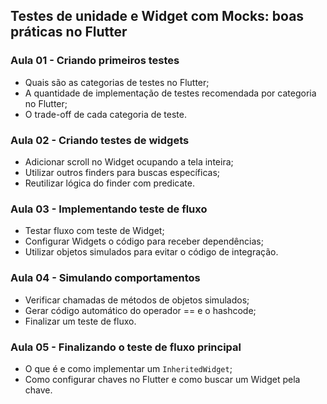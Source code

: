 ## Testes de unidade e Widget com Mocks: boas práticas no Flutter

### Aula 01 - Criando primeiros testes

- Quais são as categorias de testes no Flutter;
- A quantidade de implementação de testes recomendada por categoria no Flutter;
- O trade-off de cada categoria de teste.

### Aula 02 - Criando testes de widgets

- Adicionar scroll no Widget ocupando a tela inteira;
- Utilizar outros finders para buscas específicas;
- Reutilizar lógica do finder com predicate.

### Aula 03 - Implementando teste de fluxo

- Testar fluxo com teste de Widget;
- Configurar Widgets o código para receber dependências;
- Utilizar objetos simulados para evitar o código de integração.

### Aula 04 - Simulando comportamentos

- Verificar chamadas de métodos de objetos simulados;
- Gerar código automático do operador == e o hashcode;
- Finalizar um teste de fluxo.

### Aula 05 - Finalizando o teste de fluxo principal

- O que é e como implementar um `InheritedWidget`;
- Como configurar chaves no Flutter e como buscar um Widget pela chave.
